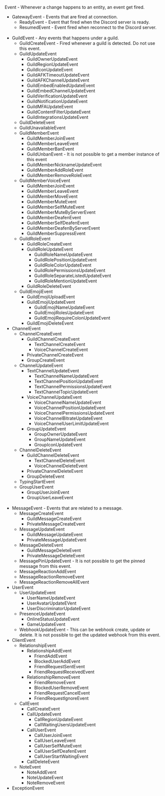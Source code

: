 Event - Whenever a change happens to an entity, an event get fired.
 - GatewayEvent - Events that are fired at connection.
   - ReadyEvent - Event that fired when the Discord server is ready.
   - ResumedEvent - Event fired when reconnect to the Discord server.
    <br />
 - GuildEvent - Any events that happens under a guild.
   - GuildCreateEvent - Fired whenever a guild is detected. Do not use this event.
   - GuildUpdateEvent
     - GuildOwnerUpdateEvent
     - GuildRegionUpdateEvent
     - GuildIconUpdateEvent
     - GuildAFKTimeoutUpdateEvent
     - GuildAFKChannelUpdateEvent
     - GuildEmbedEnabledUpdateEvent
     - GuildEmbedChannelUpdateEvent
     - GuildVerificationUpdateEvent
     - GuildNotificationUpdateEvent
     - GuildMFAUpdateEvent
     - GuildContentFilterUpdateEvent
     - GuildIntegrationsUpdateEvent
   - GuildDeleteEvent
   - GuildUnavailableEvent
   - GuildMemberEvent
     - GuildMemberJoinEvent
     - GuildMemberLeaveEvent
     - GuildMemberBanEvent
     - GuildUnbanEvent - It is not possible to get a member instance of this event
     - GuildMemberNicknameUpdateEvent
     - GuildMemberAddRoleEvent
     - GuildMemberRemoveRoleEvent
   - GuildMemberVoiceEvent
     - GuildMemberJoinEvent
     - GuildMemberLeaveEvent
     - GuildMemberMoveEvent
     - GuildMemberMuteEvent
     - GuildMemberSelfMuteEvent
     - GuildMemberMuteByServerEvent
     - GuildMemberDeafenEvent
     - GuildMemberSelfDeafenEvent
     - GuildMemberDeafenByServerEvent
     - GuildMemberSuppressEvent
   - GuildRoleEvent
     - GuildRoleCreateEvent
     - GuildRoleUpdateEvent
       - GuildRoleNameUpdateEvent
       - GuildRolePositionUpdateEvent
       - GuildRoleColorUpdateEvent
       - GuildRolePermissionsUpdateEvent
       - GuildRoleSeparateListedUpdateEvent
       - GuildRoleMentionUpdateEvent
     - GuildRoleDeleteEvent
   - GuildEmojiEvent
     - GuildEmojiUploadEvent
     - GuildEmojiUpdateEvent
       - GuildEmojiNameUpdateEvent
       - GuildEmojiRolesUpdateEvent
       - GuildEmojiRequireColonUpdateEvent
     - GuildEmojiDeleteEvent
 - ChannelEvent
   - ChannelCreateEvent
     - GuildChannelCreateEvent
       - TextChannelCreateEvent
       - VoiceChannelCreateEvent
     - PrivateChannelCreateEvent
     - GroupCreateEvent
   - ChannelUpdateEvent
     - TextChannelUpdateEvent
       - TextChannelNameUpdateEvent
       - TextChannelPositionUpdateEvent
       - TextChannelPermissionsUpdateEvent
       - TextChannelTopicUpdateEvent
     - VoiceChannelUpdateEvent
       - VoiceChannelNameUpdateEvent
       - VoiceChannelPositionUpdateEvent
       - VoiceChannelPermissionsUpdateEvent
       - VoiceChannelBitrateUpdateEvent
       - VoiceChannelUserLimitUpdateEvent
     - GroupUpdateEvent
       - GroupOwnerUpdateEvent
       - GroupNameUpdateEvent
       - GroupIconUpdateEvent
   - ChannelDeleteEvent
     - GuildChannelDeleteEvent
       - TextChannelDeleteEvent
       - VoiceChannelDeleteEvent
     - PrivateChannelDeleteEvent
     - GroupDeleteEvent
   - TypingStartEvent
   - GroupUserEvent
     - GroupUserJoinEvent
     - GroupUserLeaveEvent
    <br />
 - MessageEvent - Events that are related to a message.
   - MessageCreateEvent
     - GuildMessageCreateEvent
     - PrivateMessageCreateEvent
   - MessageUpdateEvent
     - GuildMessageUpdateEvent
     - PrivateMessageUpdateEvent
   - MessageDeleteEvent
     - GuildMessageDeleteEvent
     - PrivateMessageDeleteEvent
   - MessagePinUpdateEvent - It is not possible to get the pinned message from this event.
   - MessageReactionAddEvent
   - MessageReactionRemoveEvent
   - MessageReactionRemoveAllEvent
 - UserEvent
   - UserUpdateEvent
     - UserNameUpdateEvent
     - UserAvatarUpdateEVent
     - UserDiscriminatorUpdateEvent
   - PresenceUpdateEvent
     - OnlineStatusUpdateEvent
     - GameUpdateEvent
   - WebhookUpdateEvent - This can be webhook create, update or delete.
   It is not possible to get the updated webhook from this event.
 - ClientEvent
   - RelationshipEvent
     - RelationshipAddEvent
       - FriendAddEvent
       - BlockedUserAddEvent
       - FriendRequestSentEvent
       - FriendRequestReceivedEvent
     - RelationshipRemoveEvent
       - FriendRemoveEvent
       - BlockedUserRemoveEvent
       - FriendRequestCancelEvent
       - FriendRequestIgnoreEvent
   - CallEvent
     - CallCreateEvent
     - CallUpdateEvent
       - CallRegionUpdateEvent
       - CallWaitingUsersUpdateEvent
     - CallUserEvent
       - CallUserJoinEvent
       - CallUserLeaveEvent
       - CallUserSelfMuteEvent
       - CallUserSelfDeafenEvent
       - CallUserStartWaitingEvent
     - CallDeleteEvent
   - NoteEvent
     - NoteAddEvent
     - NoteUpdateEvent
     - NoteRemoveEvent
 - ExceptionEvent